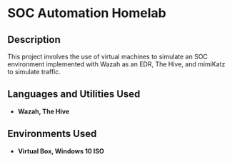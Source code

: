 <h1>SOC Automation Homelab</h1>

<h2>Description</h2>
This project involves the use of virtual machines to simulate an SOC environment implemented with Wazah as an EDR, The Hive, and mimiKatz to simulate traffic.   
<br />


<h2>Languages and Utilities Used</h2>

- <b>Wazah, The Hive</b> 


<h2>Environments Used </h2>

- <b>Virtual Box, Windows 10 ISO</b> 
